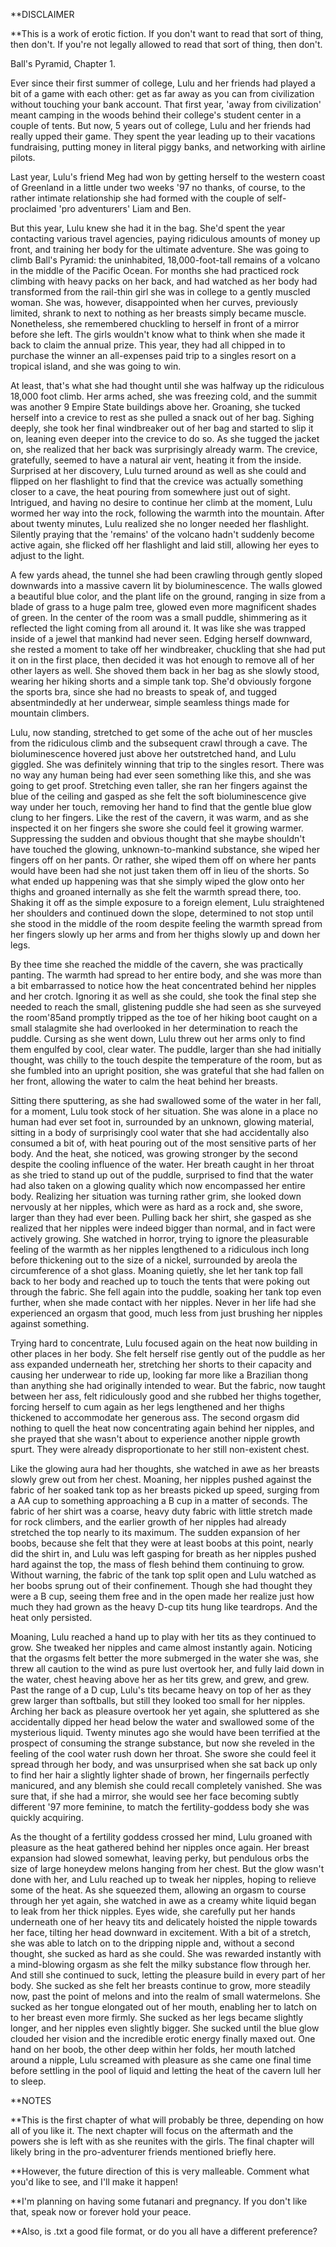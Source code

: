 **DISCLAIMER

**This is a work of erotic fiction. If you don't want to read that sort of thing, then don't. If you're not legally allowed to read that sort of thing, then don't. 





Ball's Pyramid, Chapter 1.



Ever since their first summer of college, Lulu and her friends had played a bit of a game with each other: get as far away as you can from civilization without touching your bank account. That first year, 'away from civilization' meant camping in the woods behind their college's student center in a couple of tents. But now, 5 years out of college, Lulu and her friends had really upped their game. They spent the year leading up to their vacations fundraising, putting money in literal piggy banks, and networking with airline pilots. 



Last year, Lulu's friend Meg had won by getting herself to the western coast of Greenland in a little under two weeks '97 no thanks, of course, to the rather intimate relationship she had formed with the couple of self-proclaimed 'pro adventurers' Liam and Ben. 



But this year, Lulu knew she had it in the bag. She'd spent the year contacting various travel agencies, paying ridiculous amounts of money up front, and training her body for the ultimate adventure. She was going to climb Ball's Pyramid: the uninhabited, 18,000-foot-tall remains of a volcano in the middle of the Pacific Ocean. For months she had practiced rock climbing with heavy packs on her back, and had watched as her body had transformed from the rail-thin girl she was in college to a gently muscled woman. She was, however, disappointed when her curves, previously limited, shrank to next to nothing as her breasts simply became muscle. Nonetheless, she remembered chuckling to herself in front of a mirror before she left. The girls wouldn't know what to think when she made it back to claim the annual prize. This year, they had all chipped in to purchase the winner an all-expenses paid trip to a singles resort on a tropical island, and she was going to win.



At least, that's what she had thought until she was halfway up the ridiculous 18,000 foot climb. Her arms ached, she was freezing cold, and the summit was another 9 Empire State buildings above her. Groaning, she tucked herself into a crevice to rest as she pulled a snack out of her bag. Sighing deeply, she took her final windbreaker out of her bag and started to slip it on, leaning even deeper into the crevice to do so. As she tugged the jacket on, she realized that her back was surprisingly already warm. The crevice, gratefully, seemed to have a natural air vent, heating it from the inside. Surprised at her discovery, Lulu turned around as well as she could and flipped on her flashlight to find that the crevice was actually something closer to a cave, the heat pouring from somewhere just out of sight. Intrigued, and having no desire to continue her climb at the moment, Lulu wormed her way into the rock, following the warmth into the mountain. After about twenty minutes, Lulu realized she no longer needed her flashlight. Silently praying that the 'remains' of the volcano hadn't suddenly become active again, she flicked off her flashlight and laid still, allowing her eyes to adjust to the light.



A few yards ahead, the tunnel she had been crawling through gently sloped downwards into a massive cavern lit by bioluminescence. The walls glowed a beautiful blue color, and the plant life on the ground, ranging in size from a blade of grass to a huge palm tree, glowed even more magnificent shades of green. In the center of the room was a small puddle, shimmering as it reflected the light coming from all around it. It was like she was trapped inside of a jewel that mankind had never seen. Edging herself downward, she rested a moment to take off her windbreaker, chuckling that she had put it on in the first place, then decided it was hot enough to remove all of her other layers as well. She shoved them back in her bag as she slowly stood, wearing her hiking shorts and a simple tank top. She'd obviously forgone the sports bra, since she had no breasts to speak of, and tugged absentmindedly at her underwear, simple seamless things made for mountain climbers. 



Lulu, now standing, stretched to get some of the ache out of her muscles from the ridiculous climb and the subsequent crawl through a cave. The bioluminescence hovered just above her outstretched hand, and Lulu giggled. She was definitely winning that trip to the singles resort. There was no way any human being had ever seen something like this, and she was going to get proof. Stretching even taller, she ran her fingers against the blue of the ceiling and gasped as she felt the soft bioluminescence give way under her touch, removing her hand to find that the gentle blue glow clung to her fingers. Like the rest of the cavern, it was warm, and as she inspected it on her fingers she swore she could feel it growing warmer. Suppressing the sudden and obvious thought that she maybe shouldn't have touched the glowing, unknown-to-mankind substance, she wiped her fingers off on her pants. Or rather, she wiped them off on where her pants would have been had she not just taken them off in lieu of the shorts. So what ended up happening was that she simply wiped the glow onto her thighs and groaned internally as she felt the warmth spread there, too. Shaking it off as the simple exposure to a foreign element, Lulu straightened her shoulders and continued down the slope, determined to not stop until she stood in the middle of the room despite feeling the warmth spread from her fingers slowly up her arms and from her thighs slowly up and down her legs.

 

By thee time she reached the middle of the cavern, she was practically panting. The warmth had spread to her entire body, and she was more than a bit embarrassed to notice how the heat concentrated behind her nipples and her crotch. Ignoring it as well as she could, she took the final step she needed to reach the small, glistening puddle she had seen as she surveyed the room'85and promptly tripped as the toe of her hiking boot caught on a small stalagmite she had overlooked in her determination to reach the puddle. Cursing as she went down, Lulu threw out her arms only to find them engulfed by cool, clear water. The puddle, larger than she had initially thought, was chilly to the touch despite the temperature of the room, but as she fumbled into an upright position, she was grateful that she had fallen on her front, allowing the water to calm the heat behind her breasts.



Sitting there sputtering, as she had swallowed some of the water in her fall, for a moment, Lulu took stock of her situation. She was alone in a place no human had ever set foot in, surrounded by an unknown, glowing material, sitting in a body of surprisingly cool water that she had accidentally also consumed a bit of, with heat pouring out of the most sensitive parts of her body. And the heat, she noticed, was growing stronger by the second despite the cooling influence of the water. Her breath caught in her throat as she tried to stand up out of the puddle, surprised to find that the water had also taken on a glowing quality which now encompassed her entire body. Realizing her situation was turning rather grim, she looked down nervously at her nipples, which were as hard as a rock and, she swore, larger than they had ever been. Pulling back her shirt, she gasped as she realized that her nipples were indeed bigger than normal, and in fact were actively growing. She watched in horror, trying to ignore the pleasurable feeling of the warmth as her nipples lengthened to a ridiculous inch long before thickening out to the size of a nickel, surrounded by areola the circumference of a shot glass. Moaning quietly, she let her tank top fall back to her body and reached up to touch the tents that were poking out through the fabric. She fell again into the puddle, soaking her tank top even further, when she made contact with her nipples. Never in her life had she experienced an orgasm that good, much less from just brushing her nipples against something. 



Trying hard to concentrate, Lulu focused again on the heat now building in other places in her body. She felt herself rise gently out of the puddle as her ass expanded underneath her, stretching her shorts to their capacity and causing her underwear to ride up, looking far more like a Brazilian thong than anything she had originally intended to wear. But the fabric, now taught between her ass, felt ridiculously good and she rubbed her thighs together, forcing herself to cum again as her legs lengthened and her thighs thickened to accommodate her generous ass. The second orgasm did nothing to quell the heat now concentrating again behind her nipples, and she prayed that she wasn't about to experience another nipple growth spurt. They were already disproportionate to her still non-existent chest.



Like the glowing aura had her thoughts, she watched in awe as her breasts slowly grew out from her chest. Moaning, her nipples pushed against the fabric of her soaked tank top as her breasts picked up speed, surging from a AA cup to something approaching a B cup in a matter of seconds. The fabric of her shirt was a coarse, heavy duty fabric with little stretch made for rock climbers, and the earlier growth of her nipples had already stretched the top nearly to its maximum. The sudden expansion of her boobs, because she felt that they were at least boobs at this point, nearly did the shirt in, and Lulu was left gasping for breath as her nipples pushed hard against the top, the mass of flesh behind them continuing to grow. Without warning, the fabric of the tank top split open and Lulu watched as her boobs sprung out of their confinement. Though she had thought they were a B cup, seeing them free and in the open made her realize just how much they had grown as the heavy D-cup tits hung like teardrops. And the heat only persisted.



Moaning, Lulu reached a hand up to play with her tits as they continued to grow. She tweaked her nipples and came almost instantly again. Noticing that the orgasms felt better the more submerged in the water she was, she threw all caution to the wind as pure lust overtook her, and fully laid down in the water, chest heaving above her as her tits grew, and grew, and grew. Past the range of a D cup, Lulu's tits became heavy on top of her as they grew larger than softballs, but still they looked too small for her nipples. Arching her back as pleasure overtook her yet again, she spluttered as she accidentally dipped her head below the water and swallowed some of the mysterious liquid. Twenty minutes ago she would have been terrified at the prospect of consuming the strange substance, but now she reveled in the feeling of the cool water rush down her throat. She swore she could feel it spread through her body, and was unsurprised when she sat back up only to find her hair a slightly lighter shade of brown, her fingernails perfectly manicured, and any blemish she could recall completely vanished. She was sure that, if she had a mirror, she would see her face becoming subtly different '97 more feminine, to match the fertility-goddess body she was quickly acquiring.



As the thought of a fertility goddess crossed her mind, Lulu groaned with pleasure as the heat gathered behind her nipples once again. Her breast expansion had slowed somewhat, leaving perky, but pendulous orbs the size of large honeydew melons hanging from her chest. But the glow wasn't done with her, and Lulu reached up to tweak her nipples, hoping to relieve some of the heat. As she squeezed them, allowing an orgasm to course through her yet again, she watched in awe as a creamy white liquid began to leak from her thick nipples. Eyes wide, she carefully put her hands underneath one of her heavy tits and delicately hoisted the nipple towards her face, tilting her head downward in excitement. With a bit of a stretch, she was able to latch on to the dripping nipple and, without a second thought, she sucked as hard as she could. She was rewarded instantly with a mind-blowing orgasm as she felt the milky substance flow through her. And still she continued to suck, letting the pleasure build in every part of her body. She sucked as she felt her breasts continue to grow, more steadily now, past the point of melons and into the realm of small watermelons. She sucked as her tongue elongated out of her mouth, enabling her to latch on to her breast even more firmly. She sucked as her legs became slightly longer, and her nipples even slightly bigger. She sucked until the blue glow clouded her vision and the incredible erotic energy finally maxed out. One hand on her boob, the other deep within her folds, her mouth latched around a nipple, Lulu screamed with pleasure as she came one final time before settling in the pool of liquid and letting the heat of the cavern lull her to sleep.





**NOTES

**This is the first chapter of what will probably be three, depending on how all of you like it. The next chapter will focus on the aftermath and the powers she is left with as she reunites with the girls. The final chapter will likely bring in the pro-adventurer friends mentioned briefly here.

**However, the future direction of this is very malleable. Comment what you'd like to see, and I'll make it happen!

**I'm planning on having some futanari and pregnancy. If you don't like that, speak now or forever hold your peace.

**Also, is .txt a good file format, or do you all have a different preference?